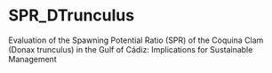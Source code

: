 # SPR_DTrunculus
Evaluation of the Spawning Potential Ratio (SPR) of the Coquina Clam (Donax trunculus) in the Gulf of Cádiz: Implications for Sustainable Management
